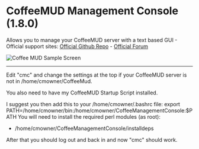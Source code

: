 # CoffeeMUD Management Console (1.8.0)
Allows you to manage your CoffeeMUD server with a text based GUI - 
Official support sites: [Official Github Repo](https://github.com/fstltna/CoffeeManagementConsole) - [Official Forum](https://pocketmud.com/index.php/forum/server-utils)


![Coffee MUD Sample Screen](https://pocketmud.com/coffee_mud.png) 

---

Edit "cmc" and change the settings at the top if your CoffeeMUD server is not in /home/cmowner/CoffeeMud.

You also need to have my CoffeeMUD Startup Script installed.

I suggest you then add this to your /home/cmowner/.bashrc file:
	export PATH=/home/cmowner/bin:/home/cmowner/CoffeeManagementConsole:$PATH
You will need to install the required perl modules (as root):

- /home/cmowner/CoffeeManagementConsole/installdeps


After that you should log out and back in and now "cmc" should work.
